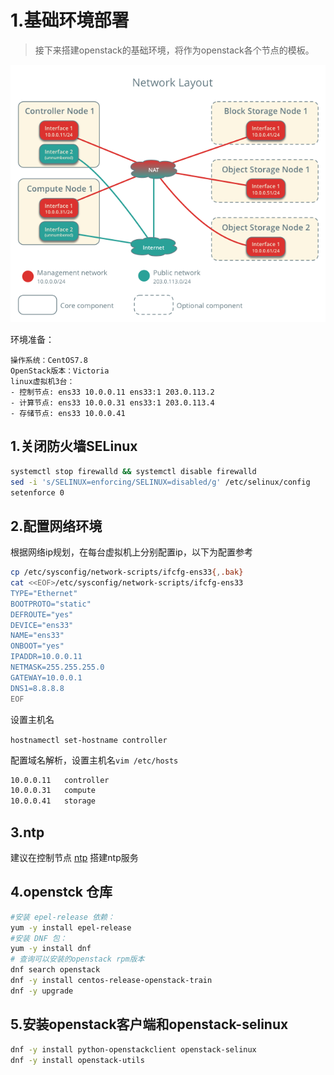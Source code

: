 # 1.基础环境部署

> 接下来搭建openstack的基础环境，将作为openstack各个节点的模板。

![](assets/image-20221127212220669-20230610173810-9we0my4.png)

环境准备：

```text
操作系统：CentOS7.8
OpenStack版本：Victoria
linux虚拟机3台：
- 控制节点: ens33 10.0.0.11 ens33:1 203.0.113.2
- 计算节点: ens33 10.0.0.31 ens33:1 203.0.113.4
- 存储节点: ens33 10.0.0.41
```

## 1.关闭防火墙SELinux

```bash
systemctl stop firewalld && systemctl disable firewalld
sed -i 's/SELINUX=enforcing/SELINUX=disabled/g' /etc/selinux/config
setenforce 0

```

## 2.配置网络环境

根据网络ip规划，在每台虚拟机上分别配置ip，以下为配置参考

```bash
cp /etc/sysconfig/network-scripts/ifcfg-ens33{,.bak}
cat <<EOF>/etc/sysconfig/network-scripts/ifcfg-ens33
TYPE="Ethernet"
BOOTPROTO="static"
DEFROUTE="yes"
DEVICE="ens33"
NAME="ens33"
ONBOOT="yes"
IPADDR=10.0.0.11
NETMASK=255.255.255.0
GATEWAY=10.0.0.1
DNS1=8.8.8.8
EOF
```

设置主机名

`hostnamectl set-hostname controller`

配置域名解析，设置主机名`vim /etc/hosts`

```bash
10.0.0.11   controller
10.0.0.31   compute
10.0.0.41   storage
```

## 3.ntp

建议在控制节点 [ntp](../../Linux企业服务/ntp.md) 搭建ntp服务

## 4.openstck 仓库

```bash
#安装 epel-release 依赖：
yum -y install epel-release
#安装 DNF 包：
yum -y install dnf
# 查询可以安装的openstack rpm版本
dnf search openstack
dnf -y install centos-release-openstack-train
dnf -y upgrade


```

## 5.安装openstack客户端和openstack-selinux

```bash
dnf -y install python-openstackclient openstack-selinux
dnf -y install openstack-utils

```
